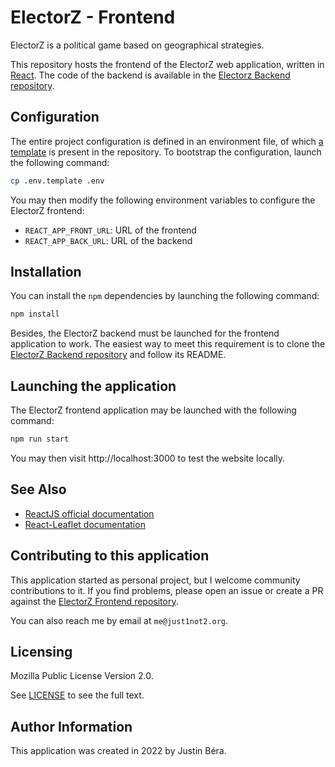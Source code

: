 # ElectorZ - Frontend

ElectorZ is a political game based on geographical strategies.

This repository hosts the frontend of the ElectorZ web application, written in [React](https://reactjs.org). The code of the backend is available in the [Electorz Backend repository](https://github.com/just1not2/electorz-backend).

## Configuration

The entire project configuration is defined in an environment file, of which [a template](./.env.template) is present in the repository. To bootstrap the configuration, launch the following command:

```bash
cp .env.template .env
```

You may then modify the following environment variables to configure the ElectorZ frontend:
* `REACT_APP_FRONT_URL`: URL of the frontend
* `REACT_APP_BACK_URL`: URL of the backend


## Installation

You can install the `npm` dependencies by launching the following command:

```bash
npm install
```

Besides, the ElectorZ backend must be launched for the frontend application to work. The easiest way to meet this requirement is to clone the [ElectorZ Backend repository](https://github.com/just1not2/electorz-backend) and follow its README.


## Launching the application

The ElectorZ frontend application may be launched with the following command:

```bash
npm run start
```

You may then visit http://localhost:3000 to test the website locally.


## See Also

* [ReactJS official documentation](https://reactjs.org)
* [React-Leaflet documentation](https://react-leaflet.js.org)


## Contributing to this application

This application started as personal project, but I welcome community contributions to it. If you find problems, please open an issue or create a PR against the [ElectorZ Frontend repository](https://github.com/just1not2/electorz-frontend).

You can also reach me by email at `me@just1not2.org`.


## Licensing

Mozilla Public License Version 2.0.

See [LICENSE](./LICENSE) to see the full text.


## Author Information

This application was created in 2022 by Justin Béra.